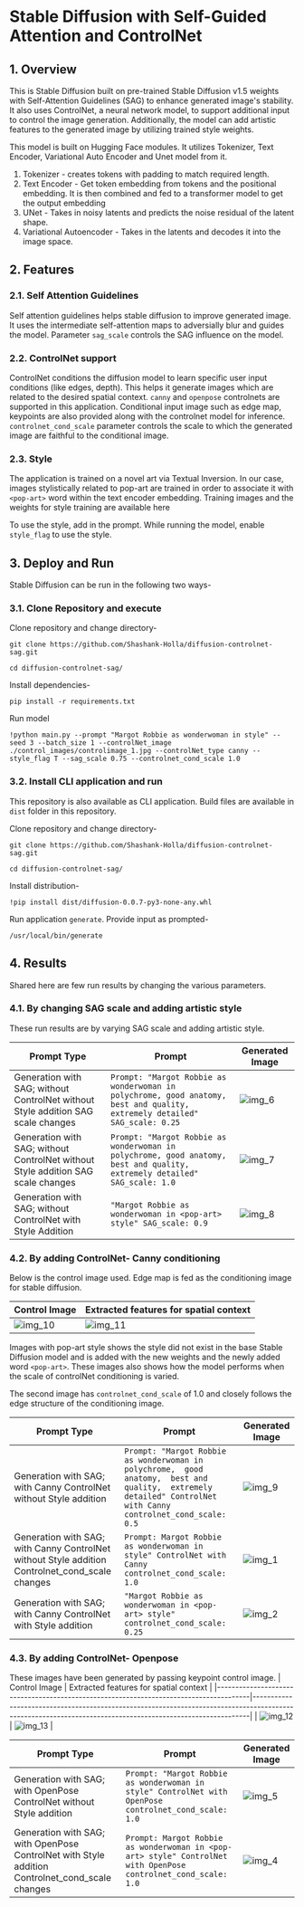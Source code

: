 # Stable Diffusion with Self-Guided Attention and ControlNet

## 1. Overview

This is Stable Diffusion built on pre-trained Stable Diffusion v1.5 weights with Self-Attention Guidelines (SAG) to enhance generated image's stability. It also uses ControlNet, a neural network model, to support additional input to control the image generation. Additionally, the model can add artistic features to the generated image by utilizing trained style weights.

This model is built on Hugging Face modules. It utilizes Tokenizer, Text Encoder, Variational Auto Encoder and Unet model from it.

1. Tokenizer - creates tokens with padding to match required length.
2. Text Encoder - Get token embedding from tokens and the positional embedding. It is then combined and fed to a transformer model to get the output embedding
3. UNet - Takes in noisy latents and predicts the noise residual of the latent shape.
4. Variational Autoencoder - Takes in the latents and decodes it into the image space.

## 2. Features

### 2.1. Self Attention Guidelines

Self attention guidelines helps stable diffusion to improve generated image. It uses the intermediate self-attention maps to adversially blur and guides the model. Parameter `sag_scale` controls the SAG influence on the model.

### 2.2. ControlNet support

ControlNet conditions the diffusion model to learn specific user input conditions (like edges, depth). This helps it generate images which are related to the desired spatial context. `canny` and `openpose` controlnets are supported in this application. Conditional input image such as edge map, keypoints are also provided along with the controlnet model for inference.
`controlnet_cond_scale` parameter controls the scale to which the generated image are faithful to the conditional image.

### 2.3. Style

The application is trained on a novel art via Textual Inversion. In our case, images stylistically related to pop-art are trained in order to associate it with `<pop-art>` word within the text encoder embedding. Training images and the weights for style training are available here [<pop-art>](https://huggingface.co/sd-concepts-library/pop-art)

To use the style, add <pop-art> in the prompt. While running the model, enable `style_flag` to use the style.

## 3. Deploy and Run

Stable Diffusion can be run in the following two ways-

### 3.1. Clone Repository and execute

Clone repository and change directory-

```
git clone https://github.com/Shashank-Holla/diffusion-controlnet-sag.git

cd diffusion-controlnet-sag/
```

Install dependencies-

```
pip install -r requirements.txt
```

Run model

```
!python main.py --prompt "Margot Robbie as wonderwoman in style" --seed 3 --batch_size 1 --controlNet_image ./control_images/controlimage_1.jpg --controlNet_type canny --style_flag T --sag_scale 0.75 --controlnet_cond_scale 1.0
```

### 3.2. Install CLI application and run

This repository is also available as CLI application. Build files are available in `dist` folder in this repository.

Clone repository and change directory-

```
git clone https://github.com/Shashank-Holla/diffusion-controlnet-sag.git

cd diffusion-controlnet-sag/
```

Install distribution-

```
!pip install dist/diffusion-0.0.7-py3-none-any.whl
```

Run application `generate`. Provide input as prompted-

```
/usr/local/bin/generate
```

## 4. Results

Shared here are few run results by changing the various parameters.

### 4.1. By changing SAG scale and adding artistic style

These run results are by varying SAG scale and adding artistic style.

| Prompt Type                                                                      | Prompt                                                                                                                         | Generated Image             |
| -------------------------------------------------------------------------------- | ------------------------------------------------------------------------------------------------------------------------------ | --------------------------- |
| Generation with SAG; without ControlNet without Style addition SAG scale changes | `Prompt: "Margot Robbie as wonderwoman in  polychrome, good anatomy,  best and quality, extremely detailed"  SAG_scale: 0.25 ` | ![img_6](results/MR_p6.png) |
| Generation with SAG; without ControlNet without Style addition SAG scale changes | `Prompt: "Margot Robbie as wonderwoman in  polychrome, good anatomy,  best and quality, extremely detailed" SAG_scale: 1.0`    | ![img_7](results/MR_p7.png) |
| Generation with SAG; without ControlNet with Style Addition                      | `"Margot Robbie as wonderwoman in <pop-art> style" SAG_scale: 0.9`                                                             | ![img_8](results/MR_p8.png) |

### 4.2. By adding ControlNet- Canny conditioning

Below is the control image used. Edge map is fed as the conditioning image for stable diffusion. 

| Control Image                 | Extracted features for spatial context |
| ----------------------------- | -------------------------------------- |
| ![img_10](results/MR_p10.png) | ![img_11](results/MR_p11.png)          |

Images with pop-art style shows the style did not exist in the base Stable Diffusion model and is added with the new weights and the newly added word ```<pop-art>```. These images also shows how the model performs when the scale of controlNet conditioning is varied.

The second image has ```controlnet_cond_scale``` of 1.0 and closely follows the edge structure of the conditioning image.  

| Prompt Type                                                                                     | Prompt                                                                                                                                                          | Generated Image             |
| ----------------------------------------------------------------------------------------------- | --------------------------------------------------------------------------------------------------------------------------------------------------------------- | --------------------------- |
| Generation with SAG; with Canny ControlNet without Style addition                               | `Prompt: "Margot Robbie as wonderwoman in polychrome,  good anatomy,  best and quality,  extremely detailed" ControlNet with Canny controlnet_cond_scale: 0.5 ` | ![img_9](results/MR_p9.png) |
| Generation with SAG; with Canny ControlNet without Style addition Controlnet_cond_scale changes | `Prompt: Margot Robbie as wonderwoman in style" ControlNet with Canny  controlnet_cond_scale: 1.0`                                                              | ![img_1](results/MR_p1.png) |
| Generation with SAG; with Canny ControlNet with Style addition                                  | `"Margot Robbie as wonderwoman in <pop-art> style" controlnet_cond_scale: 0.25`                                                                                 | ![img_2](results/MR_p2.png) |

### 4.3. By adding ControlNet- Openpose

These images have been generated by passing keypoint control image.
| Control Image | Extracted features for spatial context |
|---------------------------------------------------------------------------------------|-----------------------------------------------------------------------------------------------------------------------------------------------------------|
| ![img_12](results/MR_p12.png) | ![img_13](results/MR_p13.png) |

| Prompt Type                                                                                     | Prompt                                                                                                 | Generated Image             |
| ----------------------------------------------------------------------------------------------- | ------------------------------------------------------------------------------------------------------ | --------------------------- |
| Generation with SAG; with OpenPose ControlNet without Style addition                            | `Prompt: "Margot Robbie as wonderwoman in style" ControlNet with OpenPose controlnet_cond_scale: 1.0 ` | ![img_5](results/MR_p5.png) |
| Generation with SAG; with OpenPose ControlNet with Style addition Controlnet_cond_scale changes | `Prompt: Margot Robbie as wonderwoman in <pop-art> style" ControlNet with OpenPose  controlnet_cond_scale: 1.0`  | ![img_4](results/MR_p4.png) |
